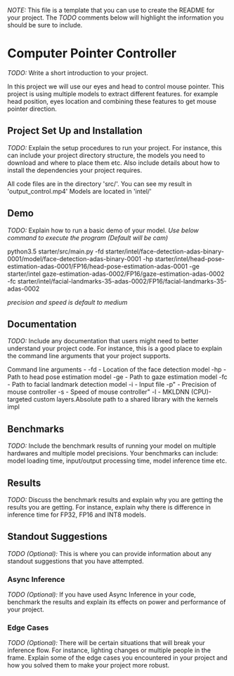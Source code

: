 *NOTE:* This file is a template that you can use to create the README for your project. The *TODO* comments below will highlight the information you should be sure to include.

# Computer Pointer Controller

*TODO:* Write a short introduction to your project.

In this project we will use our eyes and head to control mouse pointer. This project is using multiple models to extract different features. for example head position, eyes location and combining these features to get mouse pointer direction. 

## Project Set Up and Installation
*TODO:* Explain the setup procedures to run your project. For instance, this can include your project directory structure, the models you need to download and where to place them etc. Also include details about how to install the dependencies your project requires.

All code files are in the directory 'src/'.
You can see my result in 'output_control.mp4'
Models are located in 'intel/'

## Demo
*TODO:* Explain how to run a basic demo of your model.
*Use below command to execute the program (Default will be cam)*

python3.5 starter/src/main.py -fd starter/intel/face-detection-adas-binary-0001/model/face-detection-adas-binary-0001 -hp starter/intel/head-pose-estimation-adas-0001/FP16/head-pose-estimation-adas-0001 -ge starter/intel gaze-estimation-adas-0002/FP16/gaze-estimation-adas-0002 -fc starter/intel/facial-landmarks-35-adas-0002/FP16/facial-landmarks-35-adas-0002

*precision and speed is default to medium*

## Documentation
*TODO:* Include any documentation that users might need to better understand your project code. For instance, this is a good place to explain the command line arguments that your project supports.

Command line arguments - 
-fd - Location of the face detection model
-hp - Path to head pose estimation model
-ge - Path to gaze estimation model
-fc - Path to facial landmark detection model
-i - Input file
-p" - Precision of mouse controller
-s  - Speed of mouse controller"
-l - MKLDNN (CPU)-targeted custom layers.Absolute path to a shared library with the kernels impl

## Benchmarks
*TODO:* Include the benchmark results of running your model on multiple hardwares and multiple model precisions. Your benchmarks can include: model loading time, input/output processing time, model inference time etc.

## Results
*TODO:* Discuss the benchmark results and explain why you are getting the results you are getting. For instance, explain why there is difference in inference time for FP32, FP16 and INT8 models.

## Standout Suggestions
*TODO (Optional):* This is where you can provide information about any standout suggestions that you have attempted.

### Async Inference
*TODO (Optional):* If you have used Async Inference in your code, benchmark the results and explain its effects on power and performance of your project.

### Edge Cases
*TODO (Optional):* There will be certain situations that will break your inference flow. For instance, lighting changes or multiple people in the frame. Explain some of the edge cases you encountered in your project and how you solved them to make your project more robust.
